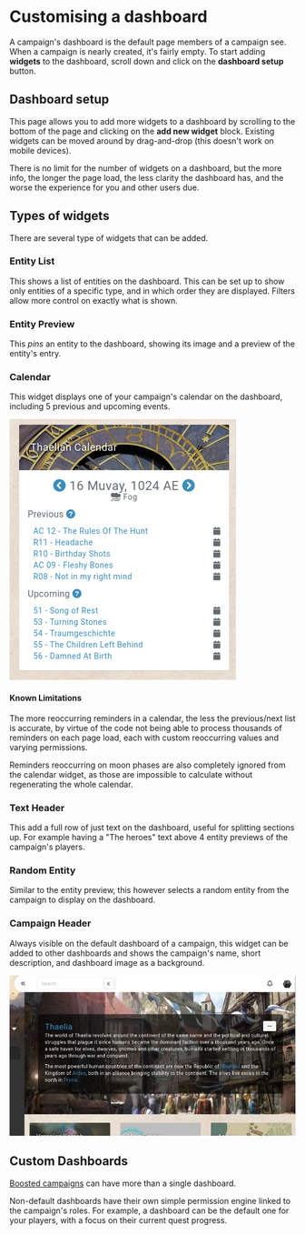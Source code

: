 # Customising a dashboard

A campaign's dashboard is the default page members of a campaign see. When a campaign is nearly created, it's fairly empty. To start adding **widgets** to the dashboard, scroll down and click on the **dashboard setup** button.

## Dashboard setup

This page allows you to add more widgets to a dashboard by scrolling to the bottom of the page and clicking on the **add new widget** block. Existing widgets can be moved around by drag-and-drop (this doesn't work on mobile devices).

There is no limit for the number of widgets on a dashboard, but the more info, the longer the page load, the less clarity the dashboard has, and the worse the experience for you and other users due.


## Types of widgets

There are several type of widgets that can be added.

### Entity List

This shows a list of entities on the dashboard. This can be set up to show only entities of a specific type, and in which order they are displayed. Filters allow more control on exactly what is shown.

### Entity Preview

This *pins* an entity to the dashboard, showing its image and a preview of the entity's entry.

### Calendar

This widget displays one of your campaign's calendar on the dashboard, including 5 previous and upcoming events.

![Calendar dashboard widget](img/dashboard-calendar.png)

#### Known Limitations

The more reoccurring reminders in a calendar, the less the previous/next list is accurate, by virtue of the code not being able to process thousands of reminders on each page load, each with custom reoccurring values and varying permissions.

Reminders reoccurring on moon phases are also completely ignored from the calendar widget, as those are impossible to calculate without regenerating the whole calendar.

### Text Header

This add a full row of just text on the dashboard, useful for splitting sections up. For example having a "The heroes" text above 4 entity previews of the campaign's players.

### Random Entity

Similar to the entity preview, this however selects a random entity from the campaign to display on the dashboard.

### Campaign Header

Always visible on the default dashboard of a campaign, this widget can be added to other dashboards and shows the campaign's name, short description, and dashboard image as a background.

![Campaign dashboard widget](img/dashboard-campaign.png)


## Custom Dashboards

[Boosted campaigns](https://kanka.io/en-US/boosters) can have more than a single dashboard.

Non-default dashboards have their own simple permission engine linked to the campaign's roles. For example, a dashboard can be the default one for your players, with a focus on their current quest progress.